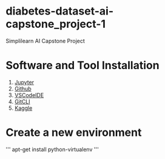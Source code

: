 # diabetes-dataset-ai-capstone_project-1
Simplilearn AI Capstone Project 

# Software and Tool Installation

1. [Jupyter](https://jupyter.org/)
2. [Github](https://github.com//)
3. [VSCodeIDE](https://code.visualstudio.com/)
4. [GitCLI](https://cli.github.com/)
5. [Kaggle](https://www.kaggle.com/)

# Create a new environment
'''
apt-get install python-virtualenv
'''